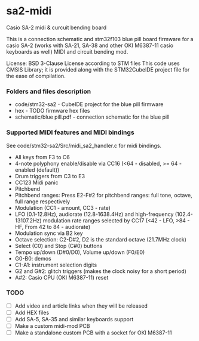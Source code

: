 # sa2-midi
Casio SA-2 midi &amp; curcuit bending board

This is a connection schematic and stm32f103 blue pill board firmware for a casio SA-2 (works with SA-21, SA-38 and other OKI M6387-11 casio keyboards as well) MIDI and circuit bending mod.

License: BSD 3-Clause License according to STM files
This code uses CMSIS Library; it is provided along with the STM32CubeIDE project file for the ease of compilation.

### Folders and files description
- code/stm32-sa2 - CubeIDE project for the blue pill firmware
- hex - TODO firmware hex files
- schematic/blue pill.pdf - connection schematic for the blue pill

### Supported MIDI features and MIDI bindings

See code/stm32-sa2/Src/midi_sa2_handler.c for midi bindings.

- All keys from F3 to C6
- 4-note polyphony enable/disable via CC16 (<64 - disabled, >= 64 - enabled (default))
- Drum triggers from C3 to E3
- CC123 Midi panic
- Pitchbend
- Pitchbend ranges: Press E2-F#2 for pitchbend ranges: full tone, octave, full range respectively
- Modulation (CC1 - amount, CC3 - rate)
- LFO (0.1-12.8Hz), audiorate (12.8-1638.4Hz) and high-frequency (102.4-13107.2Hz) modulation rate ranges selected by CC17 (<42 - LFO, >84 - HF, From 42 to 84 - audiorate)
- Modulation sync via B2 key
- Octave selection: C2-D#2, D2 is the standard octave (21.7MHz clock)
- Select (C0) and Stop (C#0) buttons
- Tempo up/down (D#0/D0), Volume up/down (F0/E0)
- G0-B0: demos
- C1-A1: instrument selection digits
- G2 and G#2: glitch triggers (makes the clock noisy for a short period)
- A#2: Casio CPU (OKI M6387-11) reset

### TODO

- [ ] Add video and article links when they will be released
- [ ] Add HEX files
- [ ] Add SA-5, SA-35 and similar keyboards support
- [ ] Make a custom midi-mod PCB
- [ ] Make a standalone custom PCB with a socket for OKI M6387-11